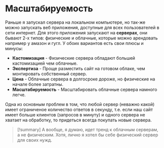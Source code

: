 # Масштабируемость

Раньше я запускал сервера на локальном компьютере, но так-же можно запускать веб приложения, доступные для всех пользователей в сети интернет. Для этого приложения запускают на **серверах**, они бывают 2-х типов: физические и облачные, которые можно арендовать например у амазон и гугл. У обоих вариантов есть свои плюсы и минусы:

- **Кастомизация** - Физические сервера обладают большей кастомизацией чем облачные.
- **Экспертиза** - Проще разместить сайт на готовом облаке, чем монтировать собственный сервер.
- **Цена** - Облачные сервера в долгосроке дороже, но физические на начале более затратны.
- **Масштабируемость** - Масштабировать облачные сервера намного легче.

Одна из основным проблем в том, что любой сервер (неважно какой) имеет ограниченое количество ответов в секунду, т.е. если наш сайт имеет больше клиентов (запросов в минуту) и одного сервера не хватает на обработку, то придеться всегда покупать новые сервера.

> [!summary] А вообще, я думаю, идет тренд к облачным серверам, а не физическим.
> Хотя, лично я хотел бы себе физический сервер для своих нужд.
